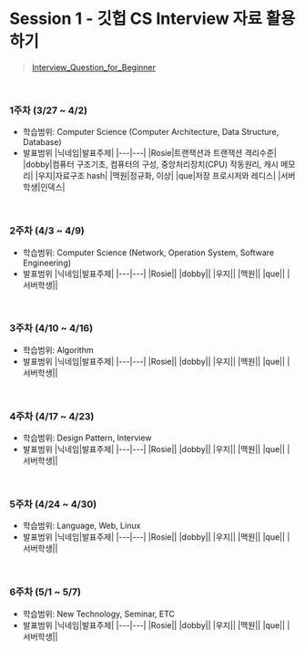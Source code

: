 # Session 1 - 깃헙 CS Interview 자료 활용하기
> [Interview_Question_for_Beginner](https://github.com/gyoogle/tech-interview-for-developer)

</br>

### 1주차 (3/27 ~ 4/2)
+ 학습범위: Computer Science (Computer Architecture, Data Structure, Database)
+ 발표범위
  |닉네임|발표주제|
  |---|---|
  |Rosie|트랜잭션과 트랜잭션 격리수준|
  |dobby|컴퓨터 구조기초, 컴퓨터의 구성, 중앙처리장치(CPU) 작동원리, 캐시 메모리|
  |우지|자료구조 hash|
  |맥원|정규화, 이상|
  |que|저장 프로시저와 레디스|
  |서버학생|인덱스|

</br>

### 2주차 (4/3 ~ 4/9)
+ 학습범위: Computer Science (Network, Operation System, Software Engineering)
+ 발표범위
  |닉네임|발표주제|
  |---|---|
  |Rosie||
  |dobby||
  |우지||
  |맥원||
  |que||
  |서버학생||
 
</br>
 
### 3주차 (4/10 ~ 4/16)
+ 학습범위: Algorithm
+ 발표범위
  |닉네임|발표주제|
  |---|---|
  |Rosie||
  |dobby||
  |우지||
  |맥원||
  |que||
  |서버학생||
 
</br>
 
### 4주차 (4/17 ~ 4/23)
+ 학습범위: Design Pattern, Interview
+ 발표범위
  |닉네임|발표주제|
  |---|---|
  |Rosie||
  |dobby||
  |우지||
  |맥원||
  |que||
  |서버학생||
 
</br>
 
### 5주차 (4/24 ~ 4/30)
+ 학습범위: Language, Web, Linux
+ 발표범위
  |닉네임|발표주제|
  |---|---|
  |Rosie||
  |dobby||
  |우지||
  |맥원||
  |que||
  |서버학생||
  
</br>

### 6주차 (5/1 ~ 5/7)
+ 학습범위: New Technology, Seminar, ETC
+ 발표범위
  |닉네임|발표주제|
  |---|---|
  |Rosie||
  |dobby||
  |우지||
  |맥원||
  |que||
  |서버학생||
